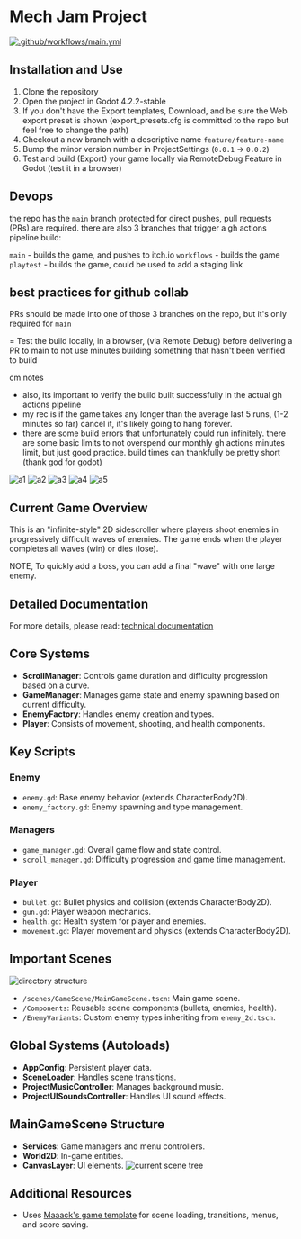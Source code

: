 # Mech Jam Project

[![.github/workflows/main.yml](https://github.com/flower-water-games/mech-preprod/actions/workflows/main.yml/badge.svg)](https://github.com/flower-water-games/mech-preprod/actions/workflows/main.yml)

## Installation and Use

1. Clone the repository
2. Open the project in Godot 4.2.2-stable
3. If you don't have the Export templates, Download, and be sure the Web export preset is shown (export_presets.cfg is committed to the repo but feel free to change the path)
4. Checkout a new branch with a descriptive name `feature/feature-name`
5. Bump the minor version number in ProjectSettings (`0.0.1` -> `0.0.2`)
6. Test and build (Export) your game locally via RemoteDebug Feature in Godot (test it in a browser)

## Devops

the repo has the `main` branch protected for direct pushes, pull requests (PRs) are required.  there are also 3 branches that trigger a gh actions pipeline build:

`main` - builds the game, and pushes to itch.io
`workflows` - builds the game
`playtest` - builds the game, could be used to add a staging link


## best practices for github collab

PRs should be made into one of those 3 branches on the repo, but it's only required for `main`

= Test the build locally, in a browser, (via Remote Debug) before delivering a PR to main to not use minutes building something that hasn't been verified to build

cm notes
- also, its important to verify the build built successfully in the actual gh actions pipeline
- my rec is if the game takes any longer than the average last 5 runs, (1-2 minutes so far) cancel it, it's likely going to hang forever. 
- there are some build errors that unfortunately could run infinitely. there are some basic limits to not overspend our monthly gh actions minutes limit, but just good practice. build times can thankfully be pretty short (thank god for godot)

![a1](/documentation/images/actions/a1.png)
![a2](/documentation/images/actions/a2.png)
![a3](/documentation/images/actions/a3.png)
![a4](/documentation/images/actions/a4.png)
![a5](/documentation/images/actions/a5.png)

## Current Game Overview
This is an "infinite-style" 2D sidescroller where players shoot enemies in progressively difficult waves of enemies. The game ends when the player completes all waves (win) or dies (lose). 

NOTE, To quickly add a boss, you can add a final "wave" with one large enemy.

## Detailed Documentation

For more details, please read: [technical documentation](/documentation/README.md)


## Core Systems
- **ScrollManager**: Controls game duration and difficulty progression based on a curve.
- **GameManager**: Manages game state and enemy spawning based on current difficulty.
- **EnemyFactory**: Handles enemy creation and types.
- **Player**: Consists of movement, shooting, and health components.

## Key Scripts
### Enemy
- `enemy.gd`: Base enemy behavior (extends CharacterBody2D).
- `enemy_factory.gd`: Enemy spawning and type management.

### Managers
- `game_manager.gd`: Overall game flow and state control.
- `scroll_manager.gd`: Difficulty progression and game time management.

### Player
- `bullet.gd`: Bullet physics and collision (extends CharacterBody2D).
- `gun.gd`: Player weapon mechanics.
- `health.gd`: Health system for player and enemies.
- `movement.gd`: Player movement and physics (extends CharacterBody2D).

## Important Scenes
![directory structure](/documentation/images/mainfiles.png)
- `/scenes/GameScene/MainGameScene.tscn`: Main game scene.
- `/Components`: Reusable scene components (bullets, enemies, health).
- `/EnemyVariants`: Custom enemy types inheriting from `enemy_2d.tscn`.

## Global Systems (Autoloads)
- **AppConfig**: Persistent player data.
- **SceneLoader**: Handles scene transitions.
- **ProjectMusicController**: Manages background music.
- **ProjectUISoundsController**: Handles UI sound effects.

## MainGameScene Structure
- **Services**: Game managers and menu controllers.
- **World2D**: In-game entities.
- **CanvasLayer**: UI elements.
![current scene tree](/documentation/images/image.png) 

## Additional Resources
- Uses [Maaack's game template](https://github.com/Maaack/Godot-Game-Template) for scene loading, transitions, menus, and score saving.

